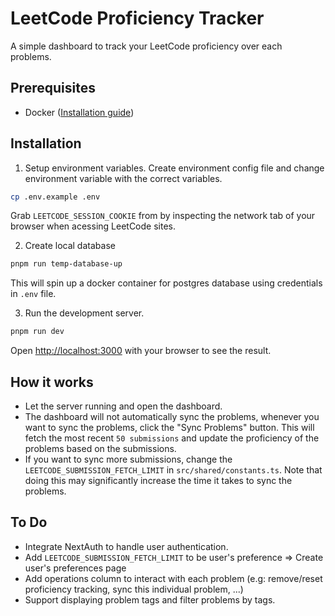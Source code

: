 # LeetCode Proficiency Tracker

A simple dashboard to track your LeetCode proficiency over each problems.


## Prerequisites

- Docker ([Installation guide](https://docs.docker.com/get-started/))

## Installation

1. Setup environment variables.
   Create environment config file and change environment variable with the correct variables.

```sh
cp .env.example .env
```

Grab `LEETCODE_SESSION_COOKIE` from by inspecting the network tab of your browser when acessing LeetCode sites.

2. Create local database
```sh
pnpm run temp-database-up
```
This will spin up a docker container for postgres database using credentials in `.env` file.

3. Run the development server.

```sh
pnpm run dev
```



Open [http://localhost:3000](http://localhost:3000) with your browser to see the result.

## How it works
- Let the server running and open the dashboard.
- The dashboard will not automatically sync the problems, whenever you want to sync the problems, click the "Sync Problems" button. This will fetch the most recent `50 submissions` and update the proficiency of the problems based on the submissions.
- If you want to sync more submissions, change the `LEETCODE_SUBMISSION_FETCH_LIMIT` in `src/shared/constants.ts`. Note that doing this may significantly increase the time it takes to sync the problems.

## To Do
- Integrate NextAuth to handle user authentication.
- Add `LEETCODE_SUBMISSION_FETCH_LIMIT` to be user's preference => Create user's preferences page
- Add operations column to interact with each problem (e.g: remove/reset proficiency tracking, sync this individual problem, ...)
- Support displaying problem tags and filter problems by tags.